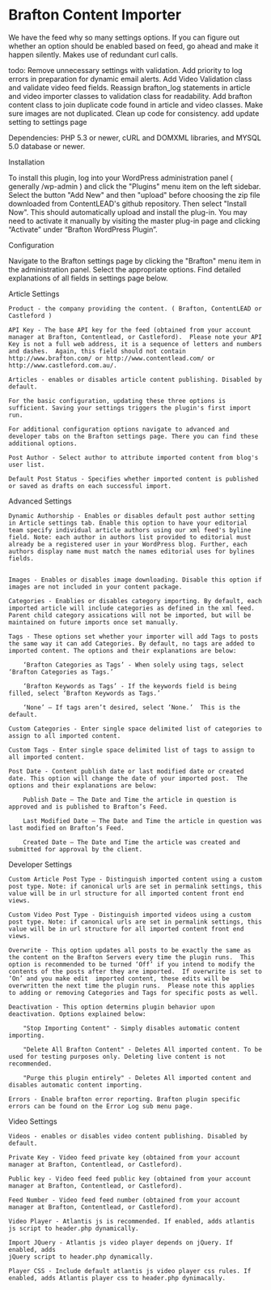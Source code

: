 Brafton Content Importer
==================
We have the feed why so many settings options. If you can figure out whether an option should be enabled based on feed, go ahead and make it happen silently. Makes use of redundant curl calls.

todo: 
Remove unnecessary settings with validation. 
Add priority to log errors in preparation for dynamic email alerts. 
Add Video Validation class and validate video feed fields.
Reassign brafton_log statements in article and video importer classes to validation class for readability.
Add brafton content class to join duplicate code found in article and video classes.
Make sure images are not duplicated.
Clean up code for consistency.
add update setting to settings page


Dependencies: 
PHP 5.3 or newer, cURL and DOMXML libraries, and MYSQL 5.0 database or newer. 

Installation

To install this plugin, log into your WordPress administration panel ( generally /wp-admin ) and click the "Plugins" menu item on the left sidebar.  Select the button "Add New" and then "upload" before choosing the zip file downloaded from ContentLEAD's github repository. Then select "Install Now". This should automatically upload and install the plug-in. You may need to activate it manually by visiting the master plug-in page and clicking “Activate” under “Brafton WordPress Plugin”.

Configuration

Navigate to the Brafton settings page by clicking the "Brafton" menu item in the administration panel. Select the appropriate options. Find detailed explanations of all fields in settings page below.

Article Settings

	Product - the company providing the content. ( Brafton, ContentLEAD or Castleford )

	API Key - The base API key for the feed (obtained from your account manager at Brafton, Contentlead, or Castleford).  Please note your API Key is not a full web address, it is a sequence of letters and numbers and dashes.  Again, this field should not contain http://www.brafton.com/ or http://www.contentlead.com/ or http://www.castleford.com.au/.

	Articles - enables or disables article content publishing. Disabled by default.

	For the basic configuration, updating these three options is sufficient. Saving your settings triggers the plugin's first import run. 

	For additional configuration options navigate to advanced and developer tabs on the Brafton settings page. There you can find these additional options.

	Post Author - Select author to attribute imported content from blog's user list.

	Default Post Status - Specifies whether imported content is published or saved as drafts on each successful import.

Advanced Settings

	Dynamic Authorship - Enables or disables default post author setting in Article settings tab. Enable this option to have your editorial team specify individual article authors using our xml feed's byline field. Note: each author in authors list provided to editorial must already be a registered user in your WordPress blog. Further, each authors display name must match the names editorial uses for bylines fields. 


	Images - Enables or disables image downloading. Disable this option if images are not included in your content package.

	Categories - Enablies or disables category importing. By default, each imported article will include categories as defined in the xml feed. Parent child category assications will not be imported, but will be maintained on future imports once set manually.

	Tags - These options set whether your importer will add Tags to posts the same way it can add Categories. By default, no tags are added to imported content. The options and their explanations are below:

		‘Brafton Categories as Tags’ - When solely using tags, select ‘Brafton Categories as Tags.’

		‘Brafton Keywords as Tags’ - If the keywords field is being filled, select ‘Brafton Keywords as Tags.’  

		‘None’ – If tags aren’t desired, select ‘None.’  This is the default.

	Custom Categories - Enter single space delimited list of categories to assign to all imported content.

	Custom Tags - Enter single space delimited list of tags to assign to all imported content.

	Post Date - Content publish date or last modified date or created date. This option will change the date of your imported post.  The options and their explanations are below:

		Publish Date – The Date and Time the article in question is approved and is published to Brafton’s Feed.

		Last Modified Date – The Date and Time the article in question was last modified on Brafton’s Feed.

		Created Date – The Date and Time the article was created and submitted for approval by the client.

Developer Settings

	Custom Article Post Type - Distinguish imported content using a custom post type. Note: if canonical urls are set in permalink settings, this value will be in url structure for all imported content front end views.

	Custom Video Post Type - Distinguish imported videos using a custom post type. Note: if canonical urls are set in permalink settings, this value will be in url structure for all imported content front end views.

	Overwrite - This option updates all posts to be exactly the same as the content on the Brafton Servers every time the plugin runs.  This option is recommended to be turned ‘Off’ if you intend to modify the contents of the posts after they are imported.  If overwrite is set to ‘On’ and you make edit  imported content, these edits will be overwritten the next time the plugin runs.  Please note this applies to adding or removing Categories and Tags for specific posts as well.

	Deactivation - This option determins plugin behavior upon deactivation. Options explained below: 

		"Stop Importing Content" - Simply disables automatic content importing.
		
		"Delete All Brafton Content" - Deletes All imported content. To be used for testing purposes only. Deleting live content is not recommended.

		"Purge this plugin entirely" - Deletes All imported content and disables automatic content importing.

	Errors - Enable brafton error reporting. Brafton plugin specific errors can be found on the Error Log sub menu page.

Video Settings
	
	Videos - enables or disables video content publishing. Disabled by default.

	Private Key - Video feed private key (obtained from your account manager at Brafton, Contentlead, or Castleford). 

	Public key - Video feed feed public key (obtained from your account manager at Brafton, Contentlead, or Castleford). 

	Feed Number - Video feed feed number (obtained from your account manager at Brafton, Contentlead, or Castleford).

	Video Player - Atlantis js is recommended. If enabled, adds atlantis js script to header.php dynamically.

	Import JQuery - Atlantis js video player depends on jQuery. If enabled, adds
	jQuery script to header.php dynamically.

	Player CSS - Include default atlantis js video player css rules. If enabled, adds Atlantis player css to header.php dynimacally. 